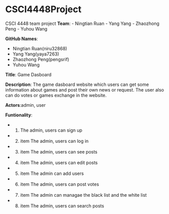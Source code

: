 # CSCI4448Project
CSCI 4448 team project
**Team**: - Ningtian Ruan
          - Yang Yang
          - Zhaozhong Peng
          - Yuhou Wang
          
**GitHub Names**: 
- Ningtian Ruan(niru32868)
- Yang Yang(yaya7263)
- Zhaozhong Peng(pengsrif)
- Yuhou Wang
                  
**Title**: Game Dasboard

**Description**: The game dasboard website which users can get some information about games and post their own news or request. The user also can do votes or games exchange in the website.

**Actors**:admin, user

**Funtionality**: 
- 1. The admin, users can sign up
- 2. item The admin, users can log in
- 3. item The admin, users can see posts
- 4. item The admin, users can edit posts
- 5. item The admin can add users
- 6. item The admin, users can post votes
- 7. item The admin can managae the black list and the white list
- 8. item The admin, users can search posts
